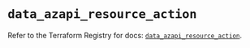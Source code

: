 # `data_azapi_resource_action`

Refer to the Terraform Registry for docs: [`data_azapi_resource_action`](https://registry.terraform.io/providers/azure/azapi/2.2.0/docs/data-sources/resource_action).
